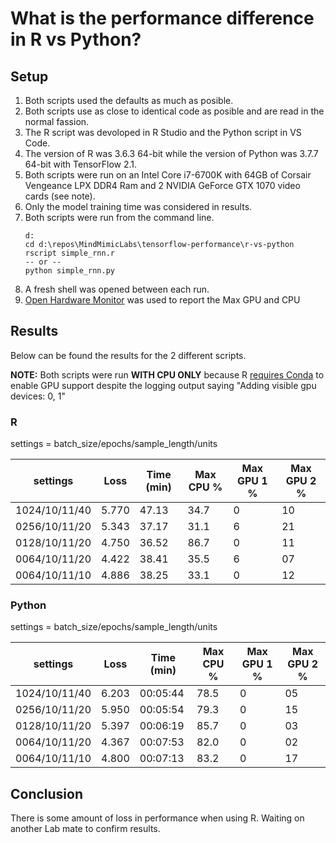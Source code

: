 # What is the performance difference in R vs Python?

## Setup

1. Both scripts used the defaults as much as posible.
2. Both scripts use as close to identical code as posible and are read in the normal fassion.
3. The R script was devoloped in R Studio and the Python script in VS Code.
4. The version of R was 3.6.3 64-bit while the version of Python was 3.7.7 64-bit with TensorFlow 2.1.
5. Both scripts were run on an Intel Core i7-6700K with 64GB of Corsair Vengeance LPX DDR4 Ram and 2 NVIDIA GeForce GTX 1070 video cards (see note).
6. Only the model training time was considered in results.
7. Both scripts were run from the command line.
   ```{shell}
   d:
   cd d:\repos\MindMimicLabs\tensorflow-performance\r-vs-python
   rscript simple_rnn.r
   -- or --
   python simple_rnn.py
   ```
8. A fresh shell was opened between each run.
9. [Open Hardware Monitor](https://openhardwaremonitor.org/) was used to report the Max GPU and CPU

## Results

Below can be found the results for the 2 different scripts.

**NOTE:** Both scripts were run **WITH CPU ONLY** because R [requires Conda](https://tensorflow.rstudio.com/installation/gpu/local_gpu/) to enable GPU support despite the logging output saying "Adding visible gpu devices: 0, 1"

### R

settings = batch_size/epochs/sample_length/units

| settings | Loss | Time (min) | Max CPU % | Max GPU 1 % | Max GPU 2 % |
|---|---|---|---|---|---|
| 1024/10/11/40 | 5.770 | 47.13 | 34.7 | 0 | 10 |
| 0256/10/11/20 | 5.343 | 37.17 | 31.1 | 6 | 21 |
| 0128/10/11/20 | 4.750 | 36.52 | 86.7 | 0 | 11 |
| 0064/10/11/20 | 4.422 | 38.41 | 35.5 | 6 | 07 |
| 0064/10/11/10 | 4.886 | 38.25 | 33.1 | 0 | 12 |

### Python

settings = batch_size/epochs/sample_length/units

| settings | Loss | Time (min) | Max CPU % | Max GPU 1 % | Max GPU 2 % |
|---|---|---|---|---|---|
| 1024/10/11/40 | 6.203 | 00:05:44 | 78.5 | 0 | 05 |
| 0256/10/11/20 | 5.950 | 00:05:54 | 79.3 | 0 | 15 |
| 0128/10/11/20 | 5.397 | 00:06:19 | 85.7 | 0 | 03 |
| 0064/10/11/20 | 4.367 | 00:07:53 | 82.0 | 0 | 02 |
| 0064/10/11/10 | 4.800 | 00:07:13 | 83.2 | 0 | 17 |

## Conclusion

There is some amount of loss in performance when using R.
Waiting on another Lab mate to confirm results.
